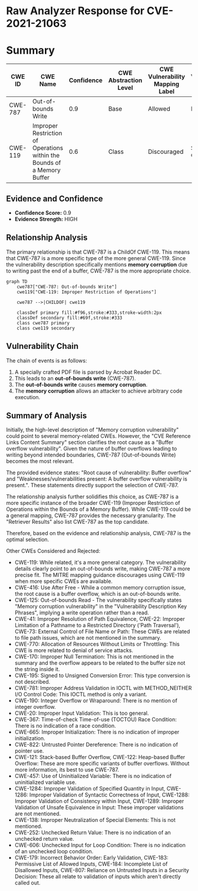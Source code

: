 # Raw Analyzer Response for CVE-2021-21063

# Summary
| CWE ID | CWE Name | Confidence | CWE Abstraction Level | CWE Vulnerability Mapping Label | CWE-Vulnerability Mapping Notes |
|---|---|---|---|---|---|
| CWE-787 | Out-of-bounds Write | 0.9 | Base | Allowed | Primary CWE |
| CWE-119 | Improper Restriction of Operations within the Bounds of a Memory Buffer | 0.6 | Class | Discouraged | Secondary Candidate |

## Evidence and Confidence

*   **Confidence Score:** 0.9
*   **Evidence Strength:** HIGH

## Relationship Analysis
The primary relationship is that CWE-787 is a ChildOf CWE-119. This means that CWE-787 is a more specific type of the more general CWE-119. Since the vulnerability description specifically mentions **memory corruption** due to writing past the end of a buffer, CWE-787 is the more appropriate choice.

```mermaid
graph TD
    cwe787["CWE-787: Out-of-bounds Write"]
    cwe119["CWE-119: Improper Restriction of Operations"]
    
    cwe787 -->|CHILDOF| cwe119
    
    classDef primary fill:#f96,stroke:#333,stroke-width:2px
    classDef secondary fill:#69f,stroke:#333
    class cwe787 primary
    class cwe119 secondary
```

## Vulnerability Chain
The chain of events is as follows:
1.  A specially crafted PDF file is parsed by Acrobat Reader DC.
2.  This leads to an **out-of-bounds write** (CWE-787).
3.  The **out-of-bounds write** causes **memory corruption**.
4.  The **memory corruption** allows an attacker to achieve arbitrary code execution.

## Summary of Analysis
Initially, the high-level description of "Memory corruption vulnerability" could point to several memory-related CWEs. However, the "CVE Reference Links Content Summary" section clarifies the root cause as a "Buffer overflow vulnerability". Given the nature of buffer overflows leading to writing beyond intended boundaries, CWE-787 (Out-of-bounds Write) becomes the most relevant.

The provided evidence states: "Root cause of vulnerability: Buffer overflow" and "Weaknesses/vulnerabilities present: A buffer overflow vulnerability is present.". These statements directly support the selection of CWE-787.

The relationship analysis further solidifies this choice, as CWE-787 is a more specific instance of the broader CWE-119 (Improper Restriction of Operations within the Bounds of a Memory Buffer). While CWE-119 could be a general mapping, CWE-787 provides the necessary granularity. The "Retriever Results" also list CWE-787 as the top candidate.

Therefore, based on the evidence and relationship analysis, CWE-787 is the optimal selection.

Other CWEs Considered and Rejected:

*   CWE-119: While related, it's a more general category. The vulnerability details clearly point to an out-of-bounds write, making CWE-787 a more precise fit. The MITRE mapping guidance discourages using CWE-119 when more specific CWEs are available.
*   CWE-416: Use After Free - While a common memory corruption issue, the root cause is a buffer overflow, which is an out-of-bounds write.
*   CWE-125: Out-of-bounds Read - The vulnerability specifically states "Memory corruption vulnerability" in the "Vulnerability Description Key Phrases", implying a write operation rather than a read.
*   CWE-41: Improper Resolution of Path Equivalence, CWE-22: Improper Limitation of a Pathname to a Restricted Directory ('Path Traversal'), CWE-73: External Control of File Name or Path: These CWEs are related to file path issues, which are not mentioned in the summary.
*   CWE-770: Allocation of Resources Without Limits or Throttling: This CWE is more related to denial of service attacks.
*   CWE-170: Improper Null Termination: This is not mentioned in the summary and the overflow appears to be related to the buffer size not the string inside it.
*   CWE-195: Signed to Unsigned Conversion Error: This type conversion is not described.
*   CWE-781: Improper Address Validation in IOCTL with METHOD_NEITHER I/O Control Code: This IOCTL method is only a variant.
*   CWE-190: Integer Overflow or Wraparound: There is no mention of integer overflow.
*   CWE-20: Improper Input Validation: This is too general.
*   CWE-367: Time-of-check Time-of-use (TOCTOU) Race Condition: There is no indication of a race condition.
*   CWE-665: Improper Initialization: There is no indication of improper initialization.
*   CWE-822: Untrusted Pointer Dereference: There is no indication of pointer use.
*   CWE-121: Stack-based Buffer Overflow, CWE-122: Heap-based Buffer Overflow: These are more specific variants of buffer overflows. Without more information, its best to use CWE-787.
*   CWE-457: Use of Uninitialized Variable: There is no indication of uninitialized variable use.
*   CWE-1284: Improper Validation of Specified Quantity in Input, CWE-1286: Improper Validation of Syntactic Correctness of Input, CWE-1288: Improper Validation of Consistency within Input, CWE-1289: Improper Validation of Unsafe Equivalence in Input: These improper validations are not mentioned.
*   CWE-138: Improper Neutralization of Special Elements: This is not mentioned.
*   CWE-252: Unchecked Return Value: There is no indication of an unchecked return value.
*   CWE-606: Unchecked Input for Loop Condition: There is no indication of an unchecked loop condition.
*   CWE-179: Incorrect Behavior Order: Early Validation, CWE-183: Permissive List of Allowed Inputs, CWE-184: Incomplete List of Disallowed Inputs, CWE-807: Reliance on Untrusted Inputs in a Security Decision: These all relate to validation of inputs which aren't directly called out.